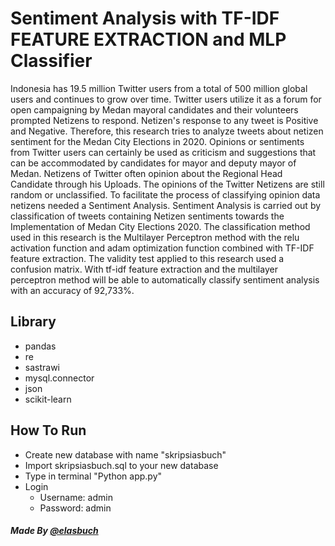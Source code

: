 # Sentiment Analysis with TF-IDF FEATURE EXTRACTION and MLP Classifier

Indonesia has 19.5 million Twitter users from a total of 500 million global users and continues to grow over time. Twitter users utilize it as a forum for open campaigning by Medan mayoral candidates and their volunteers prompted Netizens to respond. Netizen's response to any tweet is Positive and Negative. Therefore, this research tries to analyze tweets about netizen sentiment for the Medan City Elections in 2020. Opinions or sentiments from Twitter users can certainly be used as criticism and suggestions that can be accommodated by candidates for mayor and deputy mayor of Medan. Netizens of Twitter often opinion about the Regional Head Candidate through his Uploads. The opinions of the Twitter Netizens are still random or unclassified. To facilitate the process of classifying opinion data netizens needed a Sentiment Analysis. Sentiment Analysis is carried out by classification of tweets containing Netizen sentiments towards the Implementation of Medan City Elections 2020. The classification method used in this research is the Multilayer Perceptron method with the relu activation function and adam optimization function combined with TF-IDF feature extraction. The validity test applied to this research used a confusion matrix. With tf-idf feature extraction and the multilayer perceptron method will be able to automatically classify sentiment analysis with an accuracy of 92,733%.

## Library
- pandas
- re
- sastrawi
- mysql.connector
- json
- scikit-learn

## How To Run
- Create new database with name "skripsiasbuch"
- Import skripsiasbuch.sql to your new database
- Type in terminal "Python app.py"
- Login 
  - Username: admin
  - Password: admin
  
  
##### Made By [@elasbuch](https://www.linkedin.com/in/elasbuch/)


